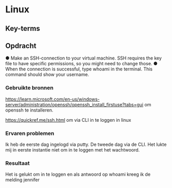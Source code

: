 # Linux


## Key-terms
 


## Opdracht
●	Make an SSH-connection to your virtual machine. SSH requires the key file to have specific permissions, so you might need to change those.
●	When the connection is successful, type whoami in the terminal. This command should show your username.


### Gebruikte bronnen
https://learn.microsoft.com/en-us/windows-server/administration/openssh/openssh_install_firstuse?tabs=gui om openssh te installeren. 

https://quickref.me/ssh.html om via CLI in te loggen in linux





### Ervaren problemen
Ik heb de eerste dag ingelogd via putty. De tweede dag via de CLI. Het lukte mij in eerste instantie niet om in te loggen met het wachtwoord. 

### Resultaat
Het is gelukt om in te loggen en als antwoord op whoami kreeg ik de melding jennifer